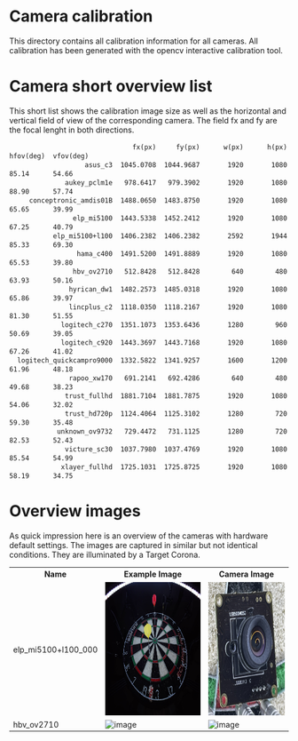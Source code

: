 # Camera calibration

This directory contains all calibration information for all cameras. All calibration has been generated with the opencv interactive calibration tool.

# Camera short overview list

This short list shows the calibration image size as well as the horizontal and vertical field of view of the corresponding camera. The field fx and fy are the focal lenght in both directions. 

                                   fx(px)     fy(px)      w(px)      h(px)  hfov(deg)  vfov(deg)
                       asus_c3  1045.0708  1044.9687       1920       1080      85.14      54.66 
                  aukey_pclm1e   978.6417   979.3902       1920       1080      88.90      57.74 
         conceptronic_amdis01B  1488.0650  1483.8750       1920       1080      65.65      39.99 
                    elp_mi5100  1443.5338  1452.2412       1920       1080      67.25      40.79 
               elp_mi5100+l100  1406.2382  1406.2382       2592       1944      85.33      69.30 
                     hama_c400  1491.5200  1491.8889       1920       1080      65.53      39.80 
                    hbv_ov2710   512.8428   512.8428        640        480      63.93      50.16 
                   hyrican_dw1  1482.2573  1485.0318       1920       1080      65.86      39.97 
                   lincplus_c2  1118.0350  1118.2167       1920       1080      81.30      51.55 
                 logitech_c270  1351.1073  1353.6436       1280        960      50.69      39.05 
                 logitech_c920  1443.3697  1443.7168       1920       1080      67.26      41.02 
      logitech_quickcampro9000  1332.5822  1341.9257       1600       1200      61.96      48.18 
                   rapoo_xw170   691.2141   692.4286        640        480      49.68      38.23 
                  trust_fullhd  1881.7104  1881.7875       1920       1080      54.06      32.02 
                  trust_hd720p  1124.4064  1125.3102       1280        720      59.30      35.48 
                unknown_ov9732   729.4472   731.1125       1280        720      82.53      52.43 
                  victure_sc30  1037.7980  1037.4769       1920       1080      85.54      54.99 
                 xlayer_fullhd  1725.1031  1725.8725       1920       1080      58.19      34.75 

# Overview images

As quick impression here is an overview of the cameras with hardware default settings. The images are captured in similar but not identical conditions. They are illuminated by a Target Corona.

<table>
  <tr>
    <th>Name</th>
    <th>Example Image</th>
    <th>Camera Image</th>
  </tr>
  <tr>
    <td>elp_mi5100+l100_000</td>
    <td><img src="./elp_mi5100+l100_000/auto.jpg" alt="image" width="auto" height="240"></td>
    <td><img src="./elp_mi5100+l100_000/front.jpg" alt="image" width="auto" height="240"></td>
  </tr>
  <tr>
    <td>hbv_ov2710</td>
    <td><img src="./hbv_ov2710/auto.jpg" alt="image" width="auto" height="240"></td>
    <td><img src="./hbv_ov2710/front.jpg" alt="image" width="auto" height="240"></td>
  </tr>
</table>






